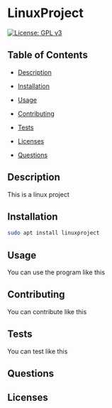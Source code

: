 # LinuxProject

  [![License: GPL v3](https://img.shields.io/badge/License-GPLv3-blue.svg)](https://www.gnu.org/licenses/gpl-3.0)

  ## Table of Contents

  - [Description](#description)

  - [Installation](#installation)

  - [Usage](#usage)

  - [Contributing](#contributing)

  - [Tests](#tests)

  - [Licenses](#licenses)

  - [Questions](#questions)

  ## Description

  This is a linux project

  ## Installation

  ```bash
  sudo apt install linuxproject
  ```
  ## Usage

  You can use the program like this

  ## Contributing

  You can contribute like this

  ## Tests

  You can test like this

  ## Questions

  ## Licenses


